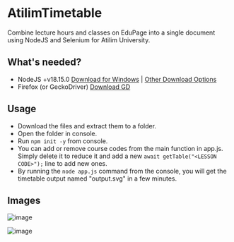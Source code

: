 # AtilimTimetable
Combine lecture hours and classes on EduPage into a single document using NodeJS and Selenium for Atilim University.

## What's needed?
- NodeJS +v18.15.0 [Download for Windows](https://nodejs.org/dist/v18.17.1/node-v18.17.1-x64.msi) | [Other Download Options](https://nodejs.org/en/download)
- Firefox (or GeckoDriver) [Download GD](https://github.com/mozilla/geckodriver/releases/download/v0.33.0/geckodriver-v0.33.0-win64.zip)

## Usage

- Download the files and extract them to a folder.
- Open the folder in console.
- Run `npm init -y` from console.
- You can add or remove course codes from the main function in app.js. Simply delete it to reduce
  it and add a new `await getTable("<LESSON CODE>");` line to add new ones.
- By running the `node app.js` command from the console, you will get the timetable output named "output.svg" in a few minutes.

## Images

![image](https://github.com/vicdum/AtilimTimetable/assets/33635097/cc4f1d11-78d3-4d4c-b0ab-003d0d7f6203)

![image](https://github.com/vicdum/AtilimTimetable/assets/33635097/bbd236db-f1aa-4c93-a63f-195fd9b0fdcf)
